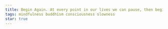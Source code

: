 ```yaml
---
title: Begin Again. At every point in our lives we can pause, then begin again, with a fresh, open-hearted, perspective.
tags: mindfulness buddhism consciousness slowness
star: true
---
```


